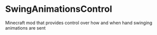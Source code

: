 # SwingAnimationsControl
Minecraft mod that provides control over how and when hand swinging animations are sent

